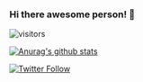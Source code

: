 ### Hi there awesome person! 👋

![visitors](https://visitor-badge.glitch.me/badge?page_id=page.id)

[![Anurag's github stats](https://github-readme-stats.vercel.app/api?username=mardahl)](https://github.com/mardahl)

[![Twitter Follow](https://img.shields.io/twitter/follow/michael_mardahl?color=blue&logo=twitter&style=for-the-badge)](https://twitter.com/intent/follow?screen_name=michael_mardahl)



<!--
**mardahl/Mardahl** is a ✨ _special_ ✨ repository because its `README.md` (this file) appears on your GitHub profile.

Here are some ideas to get you started:

- 🔭 I’m currently working on ...
- 🌱 I’m currently learning ...
- 👯 I’m looking to collaborate on ...
- 🤔 I’m looking for help with ...
- 💬 Ask me about ...
- 📫 How to reach me: ...
- 😄 Pronouns: ...
- ⚡ Fun fact: ...
-->
